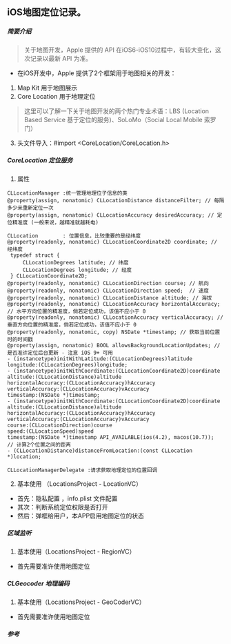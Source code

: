 ## iOS地图定位记录。

##### 简要介绍
> 关于地图开发，Apple 提供的 API 在iOS6-iOS10过程中，有较大变化，这次记录以最新 API 为准。

* 在iOS开发中，Apple 提供了2个框架用于地图相关的开发：
1. Map Kit 用于地图展示
2. Core Location 用于地理定位
> 这里可以了解一下关于地图开发的两个热门专业术语：LBS (Location Based Service 基于定位的服务)、SoLoMo（Social Local Mobile 索罗门）

3. 头文件导入：#import <CoreLocation/CoreLocation.h>

##### CoreLocation 定位服务

1. 属性

```
CLLocationManager :统一管理地理位子信息的类
@property(assign, nonatomic) CLLocationDistance distanceFilter; // 每隔多少米重新定位一次
@property(assign, nonatomic) CLLocationAccuracy desiredAccuracy; // 定位精准度 (一般来说，越精准就越耗电)

CLLocation        : 位置信息，比较重要的是经纬度
@property(readonly, nonatomic) CLLocationCoordinate2D coordinate; // 经纬度
 typedef struct {
     CLLocationDegrees latitude; // 纬度
     CLLocationDegrees longitude; // 经度
 } CLLocationCoordinate2D;
@property(readonly, nonatomic) CLLocationDirection course; // 航向
@property(readonly, nonatomic) CLLocationDirection speed;  // 速度
@property(readonly, nonatomic) CLLocationDistance altitude; // 海拔
@property(readonly, nonatomic) CLLocationAccuracy horizontalAccuracy; // 水平方向位置的精准度，倘若定位成功，该值不应小于 0
@property(readonly, nonatomic) CLLocationAccuracy verticalAccuracy; // 垂直方向位置的精准度，倘若定位成功，该值不应小于 0
@property(readonly, nonatomic, copy) NSDate *timestamp; // 获取当前位置时的时间戳
@property(assign, nonatomic) BOOL allowsBackgroundLocationUpdates; // 是否准许定位后台更新 - 注意 iOS 9+ 可用
- (instancetype)initWithLatitude:(CLLocationDegrees)latitude
longitude:(CLLocationDegrees)longitude;
- (instancetype)initWithCoordinate:(CLLocationCoordinate2D)coordinate
altitude:(CLLocationDistance)altitude
horizontalAccuracy:(CLLocationAccuracy)hAccuracy
verticalAccuracy:(CLLocationAccuracy)vAccuracy
timestamp:(NSDate *)timestamp;
- (instancetype)initWithCoordinate:(CLLocationCoordinate2D)coordinate
altitude:(CLLocationDistance)altitude
horizontalAccuracy:(CLLocationAccuracy)hAccuracy
verticalAccuracy:(CLLocationAccuracy)vAccuracy
course:(CLLocationDirection)course
speed:(CLLocationSpeed)speed
timestamp:(NSDate *)timestamp API_AVAILABLE(ios(4.2), macos(10.7));
// 计算2个位置之间的距离
- (CLLocationDistance)distanceFromLocation:(const CLLocation *)location;

CLLocationManagerDelegate :请求获取地理定位的位置回调

```

2. 基本使用 （LocationsProject - LocationVC）

* 首先：隐私配置 ，info.plist 文件配置
* 其次：判断系统定位权限是否打开
* 然后：弹框给用户，本APP启用地图定位的状态

##### 区域监听

1. 基本使用（LocationsProject - RegionVC）

* 首先需要准许使用地图定位

##### CLGeocoder 地理编码

1. 基本使用（LocationsProject - GeoCoderVC）

* 首先需要准许使用地图定位


##### 参考

